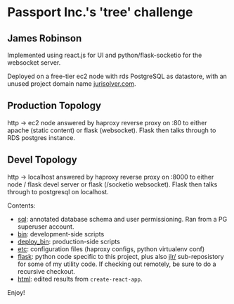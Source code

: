 # Passport Inc.'s 'tree' challenge

## James Robinson


Implemented using react.js for UI and python/flask-socketio for the websocket server.

Deployed on a free-tier ec2 node with rds PostgreSQL as datastore,
with an unused project domain name [jurisolver.com](http://jurisolver.com/).

## Production Topology
http -> ec2 node answered by haproxy reverse proxy on :80 to either apache (static content) or flask (websocket). Flask then talks through to RDS postgres instance.

## Devel Topology
http -> localhost answered by haproxy reverse proxy on :8000 to either node / flask devel server or flask (/socketio websocket). Flask then talks through to postgresql on localhost.



Contents:
  * [sql](sql/): annotated database schema and user permissioning. Ran from a PG superuser account.
  * [bin](bin/): development-side scripts
  * [deploy_bin](deploy_bin/): production-side scripts
  * [etc](etc/): configuration files (haproxy configs, python virtualenv conf)
  * [flask](flask/): python code specific to this project, plus also [jlr/](../jlr/) sub-reposistory for some of my utility code. If checking out remotely, be sure to do a recursive checkout.
  * [html](html/): edited results from `create-react-app`.

Enjoy!


